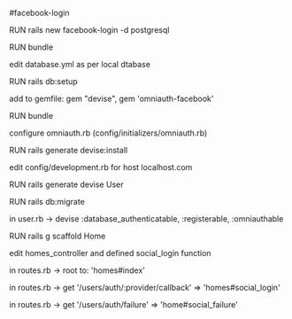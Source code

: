 #facebook-login

RUN rails new facebook-login -d postgresql

RUN bundle

edit database.yml as per local dtabase

RUN rails db:setup

add to gemfile: gem "devise", gem 'omniauth-facebook'

RUN bundle

configure omniauth.rb (config/initializers/omniauth.rb)

RUN rails generate devise:install

edit config/development.rb for host localhost.com

RUN rails generate devise User

RUN rails db:migrate

in user.rb -> devise :database_authenticatable, :registerable, :omniauthable

RUN rails g scaffold Home

edit homes_controller and defined social_login function 

in routes.rb -> root to: 'homes#index'

in routes.rb -> get '/users/auth/:provider/callback' => 'homes#social_login'

in routes.rb -> get '/users/auth/failure' => 'home#social_failure'
